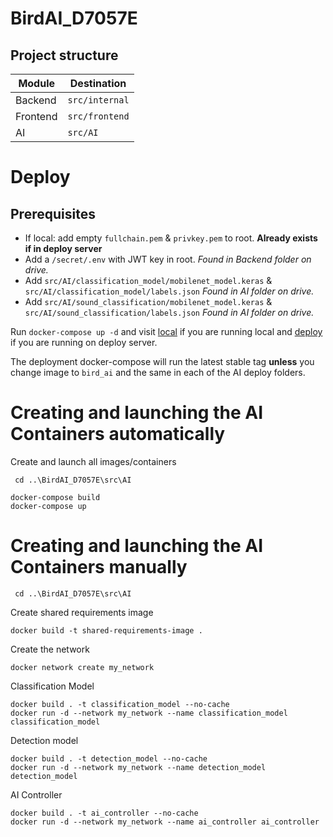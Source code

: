 # BirdAI_D7057E



## Project structure
| Module   | Destination      |
| -------- |------------------|
| Backend  | `src/internal`   |
| Frontend | `src/frontend`   |
|    AI    | `src/AI`         |

# Deploy
## Prerequisites
* If local: add empty `fullchain.pem` & `privkey.pem` to root. **Already exists if in deploy server**
* Add a `/secret/.env` with JWT key in root. *Found in Backend folder on drive.*
* Add `src/AI/classification_model/mobilenet_model.keras` & `src/AI/classification_model/labels.json` *Found in AI folder on drive.*
* Add `src/AI/sound_classification/mobilenet_model.keras` & `src/AI/sound_classification/labels.json` *Found in AI folder on drive.*

Run `docker-compose up -d` and visit [local](localhost:443) if you are running local and [deploy](https://birdai.duckdns.org/) if you are running on deploy server.

The deployment docker-compose will run the latest stable tag **unless** you change image to `bird_ai` and the same in each of the AI deploy folders.


# Creating and launching the AI Containers automatically
Create and launch all images/containers
```
 cd ..\BirdAI_D7057E\src\AI
```
```
docker-compose build
docker-compose up
```
# Creating and launching the AI Containers manually
```
 cd ..\BirdAI_D7057E\src\AI
```
Create shared requirements image
```
docker build -t shared-requirements-image .
```
Create the network
```
docker network create my_network
```
Classification Model
```
docker build . -t classification_model --no-cache
docker run -d --network my_network --name classification_model classification_model
```
Detection model
```
docker build . -t detection_model --no-cache
docker run -d --network my_network --name detection_model detection_model
```
AI Controller
```
docker build . -t ai_controller --no-cache
docker run -d --network my_network --name ai_controller ai_controller
```
